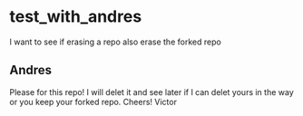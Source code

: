 # test_with_andres
I want to see if erasing a repo also erase the forked repo


## Andres
Please for this repo! I will delet it and see later if I can delet yours in the way or you keep your forked repo.
Cheers!
Victor
